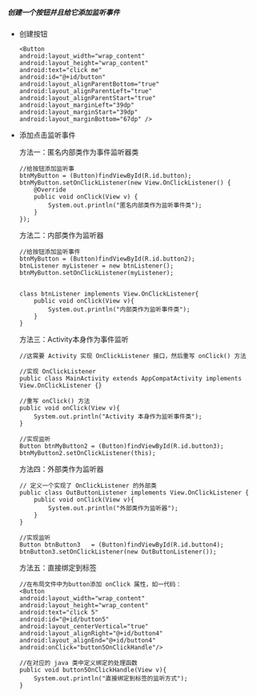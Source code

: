 ##### 创建一个按钮并且给它添加监听事件

*   创建按钮

        <Button
        android:layout_width="wrap_content"
        android:layout_height="wrap_content"
        android:text="click me"
        android:id="@+id/button"
        android:layout_alignParentBottom="true"
        android:layout_alignParentLeft="true"
        android:layout_alignParentStart="true"
        android:layout_marginLeft="39dp"
        android:layout_marginStart="39dp"
        android:layout_marginBottom="67dp" />
   
*   添加点击监听事件

    方法一：匿名内部类作为事件监听器类
    
        //给按钮添加监听事
        btnMyButton = (Button)findViewById(R.id.button);
        btnMyButton.setOnClickListener(new View.OnClickListener() {
            @Override
            public void onClick(View v) {
                System.out.println("匿名内部类作为监听事件类");
            }
        });

    方法二：内部类作为监听器
    
        //给按钮添加监听事件
        btnMyButton = (Button)findViewById(R.id.button2);
        btnListener myListener = new btnListener();
        btnMyButton.setOnClickListener(myListener);
        
        
        class btnListener implements View.OnClickListener{
            public void onClick(View v){
                System.out.println("内部类作为监听事件类");
            }
        }
    
    方法三：Activity本身作为事件监听
    
        //这需要 Activity 实现 OnClickListener 接口，然后重写 onClick() 方法
    
        //实现 OnClickListener 
        public class MainActivity extends AppCompatActivity implements View.OnClickListener {}
        
        //重写 onClick() 方法
        public void onClick(View v){
            System.out.println("Activity 本身作为监听事件类");
        }
        
        //实现监听
        Button btnMyButton2 = (Button)findViewById(R.id.button3);
        btnMyButton2.setOnClickListener(this);


    方法四：外部类作为监听器
    
        // 定义一个实现了 OnClickListener 的外部类
        public class OutButtonListener implements View.OnClickListener {
            public void onClick(View v){
                System.out.println("外部类作为监听器");
            }
        }
        
        //实现监听
        Button btnButton3   = (Button)findViewById(R.id.button4);
        btnButton3.setOnClickListener(new OutButtonListener());
    
    
    方法五：直接绑定到标签
        
        //在布局文件中为button添加 onClick 属性，如一代码：
        <Button
        android:layout_width="wrap_content"
        android:layout_height="wrap_content"
        android:text="click 5"
        android:id="@+id/button5"
        android:layout_centerVertical="true"
        android:layout_alignRight="@+id/button4"
        android:layout_alignEnd="@+id/button4"
        android:onClick="button5OnClickHandle"/>
        
        //在对应的 java 类中定义绑定的处理函数
        public void button5OnClickHandle(View v){
            System.out.println("直接绑定到标签的监听方式");
        }

